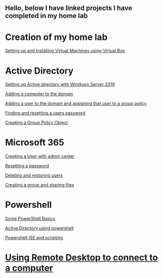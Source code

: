 ## Hello, below I have linked projects I have completed in my home lab

<h1>Creation of my home lab</h1>

<a href="https://github.com/Jtalbert15/Installing-Virtual-Machine-and-Windows-ISO-s">Setting up and Installing Virtual Machines using Virtual Box </a> 

<h1>Active Directory</h1>

<a href="https://github.com/Jtalbert15/Setting-up-Active-Directory-on-our-Windows-Server-2019">Setting up Active directory with Windows Server 2019 </a>

<a href="https://github.com/Jtalbert15/Adding-A-computer-to-our-domain">Adding a computer to the domain</a> 

<a href="https://github.com/Jtalbert15/Creating-a-user-and-adding-them-to-a-group-policy">Adding a user to the domain and assigning that user to a group policy</a>

<a href="https://github.com/Jtalbert15/Resetting-a-password-using-Active-Directory/blob/main/README.md">Finding and resetting a users password </a>

<a href="https://github.com/Jtalbert15/Creating-a-group-policy">Creating a Group Policy Object</a>

<h1>Microsoft 365</h1>

<a href="https://github.com/Jtalbert15/Creating-a-user-in-Microsoft-365/blob/main/README.md">Creating a User with admin center</a>

<a href="https://github.com/Jtalbert15/Resetting-a-password-in-Microsoft-365/blob/main/README.md">Resetting a password</a>

<a href="https://github.com/Jtalbert15/Microsoft-365-deleting-user">Deleting and restoring users</a>

<a href="https://github.com/Jtalbert15/Creating-a-group-and-sharing-Files/blob/main/README.md">Creating a group and sharing files</a>

<h1>Powershell</h1>

<a href="https://github.com/Jtalbert15/Powershell-basics/blob/main/README.md">Some PowerShell Basics</a>

<a href="https://github.com/Jtalbert15/Modifying-Active-Directory-with-Powershell/blob/main/README.md">Active Directory using powershell</a>

<a href="https://github.com/Jtalbert15/Powershell-ISE-and-scripting/blob/main/README.md">Powershell ISE and scripting</a>

<h1><a href="https://github.com/Jtalbert15/Remote-accessing-a-domain-users-computer/blob/main/README.md">Using Remote Desktop to connect to a computer</a></h1>










